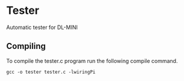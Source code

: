 # Tester
Automatic tester for DL-MINI

## Compiling
To compile the tester.c program run the following compile command.
```
gcc -o tester tester.c -lwiringPi
```
